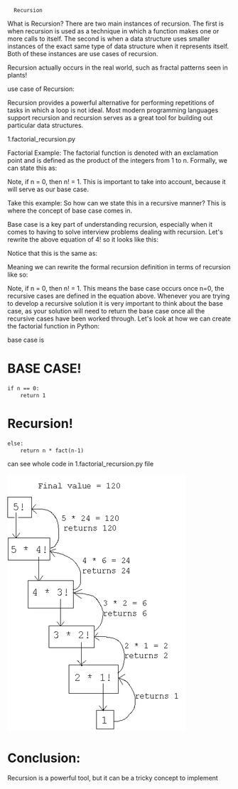       Recursion 

What is Recursion?
There are two main instances of recursion. The first is when recursion is used as a technique in which a function makes one or more calls to itself. The second is when a data structure uses smaller instances of the exact same type of data structure when it represents itself. Both of these instances are use cases of recursion.

Recursion actually occurs in the real world, such as fractal patterns seen in plants!


use case of Recursion:

Recursion provides a powerful alternative for performing repetitions of tasks in which a loop is not ideal. Most modern programming languages support recursion and recursion serves as a great tool for building out particular data structures.


1.factorial_recursion.py

Factorial Example:
 The factorial function is denoted with an exclamation point and is defined as the product of the integers from 1 to n. Formally, we can state this as:

Note, if n = 0, then n! = 1. This is important to take into account, because it will serve as our base case.

Take this example:
So how can we state this in a recursive manner? This is where the concept of base case comes in.

Base case is a key part of understanding recursion, especially when it comes to having to solve interview problems dealing with recursion. Let's rewrite the above equation of 4! so it looks like this:

Notice that this is the same as:

Meaning we can rewrite the formal recursion definition in terms of recursion like so:

Note, if n = 0, then n! = 1. This means the base case occurs once n=0, the recursive cases are defined in the equation above. Whenever you are trying to develop a recursive solution it is very important to think about the base case, as your solution will need to return the base case once all the recursive cases have been worked through. Let's look at how we can create the factorial function in Python:

base case is 

# BASE CASE!
    if n == 0:
        return 1
# Recursion!
    else:
        return n * fact(n-1)

can see whole code in 1.factorial_recursion.py file


<!-- http://faculty.cs.niu.edu/~freedman/241/241notes/recur.gif -->
![recursion_flow](image.png)

# Conclusion:
Recursion is a powerful tool, but it can be a tricky concept to implement